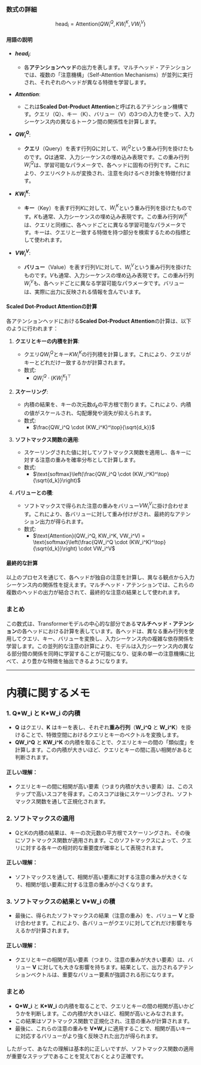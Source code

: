 ### 数式の詳細

$$
\text{head}_i = \text{Attention}(QW_i^Q, KW_i^K, VW_i^V)
$$

#### 用語の説明

- **$head_i$**: 
  - 各**アテンションヘッド**の出力を表します。マルチヘッド・アテンションでは、複数の「注意機構」（Self-Attention Mechanisms）が並列に実行され、それぞれのヘッドが異なる特徴を学習します。

- **$Attention$**: 
  - これは**Scaled Dot-Product Attention**と呼ばれるアテンション機構です。クエリ（Q）、キー（K）、バリュー（V）の3つの入力を使って、入力シーケンス内の異なるトークン間の関係性を計算します。

- **$QW_i^Q$**: 
  - **クエリ**（Query）を表す行列$Q$に対して、$W_i^Q$という重み行列を掛けたものです。$Q$は通常、入力シーケンスの埋め込み表現です。この重み行列$W_i^Q$は、学習可能なパラメータで、各ヘッドに固有の行列です。これにより、クエリベクトルが変換され、注意を向けるべき対象を特徴付けます。

- **$KW_i^K$**: 
  - **キー**（Key）を表す行列$K$に対して、$W_i^K$という重み行列を掛けたものです。$K$も通常、入力シーケンスの埋め込み表現です。この重み行列$W_i^K$は、クエリと同様に、各ヘッドごとに異なる学習可能なパラメータです。キーは、クエリと一致する特徴を持つ部分を検索するための指標として使われます。

- **$VW_i^V$**: 
  - **バリュー**（Value）を表す行列$V$に対して、$W_i^V$という重み行列を掛けたものです。$V$も通常、入力シーケンスの埋め込み表現です。この重み行列$W_i^V$も、各ヘッドごとに異なる学習可能なパラメータです。バリューは、実際に出力に反映される情報を含んでいます。

#### Scaled Dot-Product Attentionの計算

各アテンションヘッドにおける**Scaled Dot-Product Attention**の計算は、以下のように行われます：

1. **クエリとキーの内積を計算**:
   - クエリ$QW_i^Q$とキー$KW_i^K$の行列積を計算します。これにより、クエリがキーとどれだけ一致するかが計算されます。
   - 数式: 
     - $QW_i^Q \cdot (KW_i^K)^\top$

2. **スケーリング**:
   - 内積の結果を、キーの次元数$d_k$の平方根で割ります。これにより、内積の値がスケールされ、勾配爆発や消失が抑えられます。
   - 数式: 
     - $\frac{QW_i^Q \cdot (KW_i^K)^\top}{\sqrt{d_k}}$

3. **ソフトマックス関数の適用**:
   - スケーリングされた値に対してソフトマックス関数を適用し、各キーに対する注意の重みを確率分布として計算します。
   - 数式: 
     - $\text{softmax}\left(\frac{QW_i^Q \cdot (KW_i^K)^\top}{\sqrt{d_k}}\right)$

4. **バリューとの積**:
   - ソフトマックスで得られた注意の重みをバリュー$VW_i^V$に掛け合わせます。これにより、各バリューに対して重み付けがされ、最終的なアテンション出力が得られます。
   - 数式: 
     - $\text{Attention}(QW_i^Q, KW_i^K, VW_i^V) = \text{softmax}\left(\frac{QW_i^Q \cdot (KW_i^K)^\top}{\sqrt{d_k}}\right) \cdot VW_i^V$

#### 最終的な計算

以上のプロセスを通じて、各ヘッドが独自の注意を計算し、異なる観点から入力シーケンス内の関係性を捉えます。マルチヘッド・アテンションでは、これらの複数のヘッドの出力が結合されて、最終的な注意の結果として使われます。

### まとめ

この数式は、Transformerモデルの中心的な部分である**マルチヘッド・アテンション**の各ヘッドにおける計算を表しています。各ヘッドは、異なる重み行列を使用してクエリ、キー、バリューを変換し、入力シーケンス内の複雑な依存関係を学習します。この並列的な注意の計算により、モデルは入力シーケンス内の異なる部分間の関係を同時に学習することが可能になり、従来の単一の注意機構に比べて、より豊かな特徴を抽出できるようになります。

---

# 内積に関するメモ

### 1. **Q*W_i** と **K*W_i** の内積

- **Q** はクエリ、**K** はキーを表し、それぞれ**重み行列**（**W_i^Q** と **W_i^K**）を掛けることで、特徴空間におけるクエリとキーのベクトルを変換します。
- **QW_i^Q** と **KW_i^K** の内積を取ることで、クエリとキーの間の「類似度」を計算します。この内積が大きいほど、クエリとキーの間に高い相関があると判断されます。

#### 正しい理解：
- クエリとキーの間に相関が高い要素（つまり内積が大きい要素）は、このステップで高いスコアを得ます。このスコアは後にスケーリングされ、ソフトマックス関数を通して正規化されます。

### 2. ソフトマックスの適用

- QとKの内積の結果は、キーの次元数の平方根でスケーリングされ、その後にソフトマックス関数が適用されます。このソフトマックスによって、クエリに対する各キーの相対的な重要度が確率として表現されます。

#### 正しい理解：
- ソフトマックスを通して、相関が高い要素に対する注意の重みが大きくなり、相関が低い要素に対する注意の重みが小さくなります。

### 3. ソフトマックスの結果と **V*W_i** の積

- 最後に、得られたソフトマックスの結果（注意の重み）を、バリュー **V** と掛け合わせます。これにより、各バリューがクエリに対してどれだけ影響を与えるかが計算されます。

#### 正しい理解：
- クエリとキーの相関が高い要素（つまり、注意の重みが大きい要素）は、バリュー **V** に対しても大きな影響を持ちます。結果として、出力されるアテンションベクトルは、重要なバリュー要素が強調される形になります。

### まとめ

- **Q*W_i** と **K*W_i** の内積を取ることで、クエリとキーの間の相関が高いかどうかを判断します。この内積が大きいほど、相関が高いとみなされます。
- この結果はソフトマックス関数で正規化され、注意の重みが計算されます。
- 最後に、これらの注意の重みを **V*W_i** に適用することで、相関が高いキーに対応するバリューがより強く反映された出力が得られます。

したがって、あなたの理解は基本的に正しいですが、ソフトマックス関数の適用が重要なステップであることを覚えておくとより正確です。


